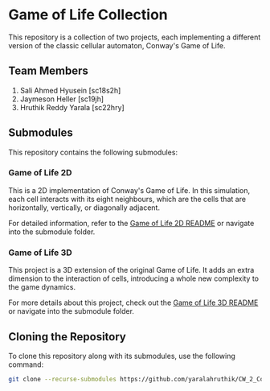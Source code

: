 # Game of Life Collection

This repository is a collection of two projects, each implementing a different version of the classic cellular automaton, Conway's Game of Life. 

## Team Members
1. Sali Ahmed Hyusein [sc18s2h]
2. Jaymeson Heller [sc19jh]
3. Hruthik Reddy Yarala [sc22hry]

## Submodules

This repository contains the following submodules:

### Game of Life 2D

This is a 2D implementation of Conway's Game of Life. In this simulation, each cell interacts with its eight neighbours, which are the cells that are horizontally, vertically, or diagonally adjacent. 

For detailed information, refer to the [Game of Life 2D README](https://github.com/Nestian/game-of-life/blob/56254274462bd731a5c70fbc680a82cb13c33df8/README.md) or navigate into the submodule folder.

### Game of Life 3D

This project is a 3D extension of the original Game of Life. It adds an extra dimension to the interaction of cells, introducing a whole new complexity to the game dynamics.

For more details about this project, check out the [Game of Life 3D README](https://github.com/yaralahruthik/game-of-life-3d/blob/e863a151b42b5dcbac8b92c82a4dbee4199c2df1/README.md) or navigate into the submodule folder.

## Cloning the Repository

To clone this repository along with its submodules, use the following command:

```bash
git clone --recurse-submodules https://github.com/yaralahruthik/CW_2_Code_Submission
